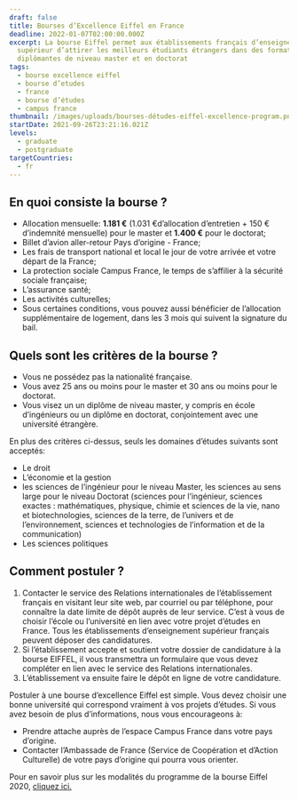 ```yaml
---
draft: false
title: Bourses d’Excellence Eiffel en France
deadline: 2022-01-07T02:00:00.000Z
excerpt: La bourse Eiffel permet aux établissements français d’enseignement
  supérieur d’attirer les meilleurs étudiants étrangers dans des formations
  diplômantes de niveau master et en doctorat
tags:
  - bourse excellence eiffel
  - bourse d’etudes
  - france
  - bourse d’études
  - campus france
thumbnail: /images/uploads/bourses-détudes-eiffel-excellence-program.png
startDate: 2021-09-26T23:21:16.021Z
levels:
  - graduate
  - postgraduate
targetCountries:
  - fr
---
```

## En quoi consiste la bourse ?

* Allocation mensuelle: **1.181 €** (1.031 €d’allocation d’entretien + 150 € d’indemnité mensuelle) pour le master et **1.400 €** pour le doctorat;
* Billet d’avion aller-retour Pays d’origine - France;
* Les frais de transport national et local  le jour de votre arrivée et votre départ de la France;
* La protection sociale Campus France, le temps de s’affilier à la sécurité sociale française;
* L’assurance santé;
* Les activités culturelles;
* Sous certaines conditions, vous pouvez aussi bénéficier de l’allocation supplémentaire de logement, dans les 3 mois qui suivent la signature du bail.

## Quels sont les critères de la bourse ?

* Vous ne possédez pas la nationalité française.
* Vous avez 25 ans ou moins pour le master et 30 ans ou moins pour le doctorat.
* Vous visez un un diplôme de niveau master, y compris en école d’ingénieurs ou un diplôme en doctorat, conjointement avec une université étrangère.

En plus des critères ci-dessus, seuls les domaines d’études suivants sont acceptés:

* Le droit
* L’économie et la gestion
* les sciences de l’ingénieur pour le niveau Master, les sciences au sens large pour le niveau
  Doctorat (sciences pour l’ingénieur, sciences exactes : mathématiques, physique, chimie et
  sciences de la vie, nano et biotechnologies, sciences de la terre, de l’univers et de
  l’environnement, sciences et technologies de l’information et de la communication) 
* Les sciences politiques

## Comment postuler ?

1. Contacter le service des Relations internationales de l’établissement français en visitant leur
   site web, par courriel ou par téléphone, pour connaître la date limite de dépôt auprès de leur
   service. C’est à vous de choisir l’école ou l’université en lien avec votre projet d’études en France. Tous les établissements d’enseignement supérieur français peuvent déposer des candidatures. 
2. Si l’établissement accepte et soutient votre dossier de candidature à la bourse EIFFEL, il vous transmettra un formulaire que vous devez compléter en lien avec le service des Relations internationales.
3. L’établissement va ensuite faire le dépôt en ligne de votre candidature.

Postuler à une bourse d’excellence Eiffel est simple. Vous devez choisir une bonne université qui correspond vraiment à vos projets d’études. Si vous avez besoin de plus d’informations, nous vous encourageons à:

* Prendre attache auprès de l’espace Campus France dans votre pays d’origine.
* Contacter l’Ambassade de France (Service de Coopération et d’Action Culturelle) de votre pays d’origine qui pourra vous orienter.

Pour en savoir plus sur les modalités du programme de la bourse Eiffel 2020, <a href="https://www.campusfrance.org/system/files/medias/documents/2019-10/vademecum_eiffel_2020.pdf" target="_blank" rel="noreferrer noopener">cliquez ici.</a>